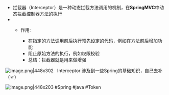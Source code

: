 - 拦截器（Interceptor）是一种动态拦截方法调用的机制，在**SpringMVC**中动态拦截控制器方法的执行
- - 作用:
    
    - 在指定的方法调用前后执行预先设定的代码，例如在方法前后增加功能
    - 阻止原始方法的执行，例如权限校验
    - 总结：拦截器就是用来做增强

![image.png|448x302](https://gitee.com/xin_accio/pic-go-images/raw/master/20250818172124171.png)
 
Interceptor
涉及到一些Spring的基础知识，自己去补（☞）

![image.png|448x203](https://gitee.com/xin_accio/pic-go-images/raw/master/20250818172404947.png)
#Spring #java #Token 